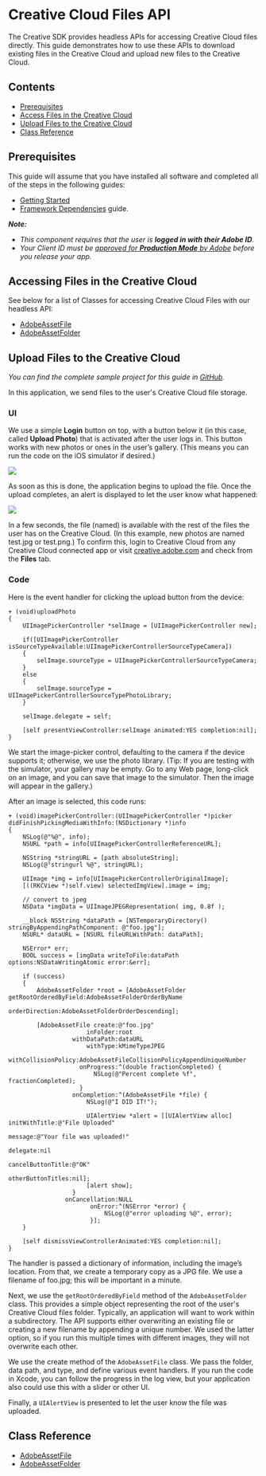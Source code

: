 # Creative Cloud Files API

The Creative SDK provides headless APIs for accessing Creative Cloud files directly. This guide demonstrates how to use these APIs to download existing files in the Creative Cloud and upload new files to the Creative Cloud.

## Contents

- [Prerequisites](#prerequisites)
- [Access Files in the Creative Cloud](#access)
- [Upload Files to the Creative Cloud](#upload)
- [Class Reference](#reference)

<a name="prerequisites"></a>

## Prerequisites

This guide will assume that you have installed all software and completed all of the steps in the following guides:

*   [Getting Started](https://creativesdk.adobe.com/docs/ios/#/articles/gettingstarted/index.html)
*   [Framework Dependencies](https://creativesdk.adobe.com/docs/ios/#/articles/dependencies/index.html) guide.

_**Note:**_

*   _This component requires that the user is **logged in with their Adobe ID**._
*   _Your Client ID must be [approved for **Production Mode** by Adobe](https://creativesdk.zendesk.com/hc/en-us/articles/204601215-How-to-complete-the-Production-Client-ID-Request) before you release your app._

<a name="access"></a>
## Accessing Files in the Creative Cloud

See below for a list of Classes for accessing Creative Cloud Files with our headless API:

+ [AdobeAssetFile](https://creativesdk.adobe.com/docs/ios/#/Classes/AdobeAssetFile.html)
+ [AdobeAssetFolder](https://creativesdk.adobe.com/docs/ios/#/Classes/AdobeAssetFolder.html)

<a name="upload"></a>
## Upload Files to the Creative Cloud

*You can find the complete sample project for this guide in <a href="https://github.com/CreativeSDK/ios-getting-started-samples" target="_blank">GitHub</a>.*

In this application, we send files to the user's Creative Cloud file storage.

### UI

We use a simple **Login** button on top, with a button below it (in this case, called **Upload Photo**) that is activated after the user logs in. This button works with new photos or ones in the user’s gallery. (This means you can run the code on the iOS simulator if desired.)

<img src="https://aviarystatic.s3.amazonaws.com/creativesdk/ios/files/06.jpg"/>

As soon as this is done, the application begins to upload the file. Once the upload completes, an alert is displayed to let the user know what happened:

<img src="https://aviarystatic.s3.amazonaws.com/creativesdk/ios/files/08.jpg"/>

In a few seconds, the file (named) is available with the rest of the files the user has on the Creative Cloud. (In this example, new photos are named test.jpg or test.png.) To confirm this, login to Creative Cloud from any Creative Cloud connected app or visit [creative.adobe.com](http://creative.adobe.com) and check from the **Files** tab.

### Code

Here is the event handler for clicking the upload button from the device:

    + (void)uploadPhoto
    {
        UIImagePickerController *selImage = [UIImagePickerController new];
       
        if([UIImagePickerController isSourceTypeAvailable:UIImagePickerControllerSourceTypeCamera])
        {
            selImage.sourceType = UIImagePickerControllerSourceTypeCamera;
        }
        else
        {
            selImage.sourceType = UIImagePickerControllerSourceTypePhotoLibrary;
        }
        
        selImage.delegate = self;
        
        [self presentViewController:selImage animated:YES completion:nil];
    }

We start the image-picker control, defaulting to the camera if the device supports it; otherwise, we use the photo library. (Tip: If you are testing with the simulator, your gallery may be empty. Go to any Web page, long-click on an image, and you can save that image to the simulator. Then the image will appear in the gallery.)

After an image is selected, this code runs:

    + (void)imagePickerController:(UIImagePickerController *)picker didFinishPickingMediaWithInfo:(NSDictionary *)info
    {
        NSLog(@"%@", info);
        NSURL *path = info[UIImagePickerControllerReferenceURL];
        
        NSString *stringURL = [path absoluteString];
        NSLog(@"stringurl %@", stringURL);
        
        UIImage *img = info[UIImagePickerControllerOriginalImage];
        [((RKCView *)self.view) selectedImgView].image = img;
        
        // convert to jpeg
        NSData *imgData = UIImageJPEGRepresentation( img, 0.8f );
        
        __block NSString *dataPath = [NSTemporaryDirectory() stringByAppendingPathComponent: @"foo.jpg"];
        NSURL* dataURL = [NSURL fileURLWithPath: dataPath];
        
        NSError* err;
        BOOL success = [imgData writeToFile:dataPath options:NSDataWritingAtomic error:&err];
        
        if (success)
        {
            AdobeAssetFolder *root = [AdobeAssetFolder getRootOrderedByField:AdobeAssetFolderOrderByName
                                                              orderDirection:AdobeAssetFolderOrderDescending];
            
            [AdobeAssetFile create:@"foo.jpg" 
                          inFolder:root
                      withDataPath:dataURL
                          withType:kMimeTypeJPEG
               withCollisionPolicy:AdobeAssetFileCollisionPolicyAppendUniqueNumber
                        onProgress:^(double fractionCompleted) {
                            NSLog(@"Percent complete %f", fractionCompleted);
                        }
                      onCompletion:^(AdobeAssetFile *file) {
                          NSLog(@"I DID IT!");
                          
                          UIAlertView *alert = [[UIAlertView alloc] initWithTitle:@"File Uploaded"
                                                                          message:@"Your file was uploaded!"
                                                                         delegate:nil
                                                                cancelButtonTitle:@"OK"
                                                                otherButtonTitles:nil];
                          [alert show];
                      }
                    onCancellation:NULL
                           onError:^(NSError *error) {
                               NSLog(@"error uploading %@", error);
                           }];
        }
        
        [self dismissViewControllerAnimated:YES completion:nil];
    }

The handler is passed a dictionary of information, including the image’s location. From that, we create a temporary copy as a JPG file. We use a filename of foo.jpg; this will be important in a minute.

Next, we use the `getRootOrderedByField` method of the `AdobeAssetFolder` class. This provides a simple object representing the root of the user's Creative Cloud files folder. Typically, an application will want to work within a subdirectory. The API supports either overwriting an existing file or creating a new filename by appending a unique number. We used the latter option, so if you run this multiple times with different images, they will not overwrite each other.

We use the create method of the `AdobeAssetFile` class. We pass the folder, data path, and type, and define various event handlers. If you run the code in Xcode, you can follow the progress in the log view, but your application also could use this with a slider or other UI.

Finally, a `UIAlertView` is presented to let the user know the file was uploaded.

<a name="reference"></a>
## Class Reference

+ [AdobeAssetFile](https://creativesdk.adobe.com/docs/ios/#/Classes/AdobeAssetFile.html)
+ [AdobeAssetFolder](https://creativesdk.adobe.com/docs/ios/#/Classes/AdobeAssetFolder.html)
